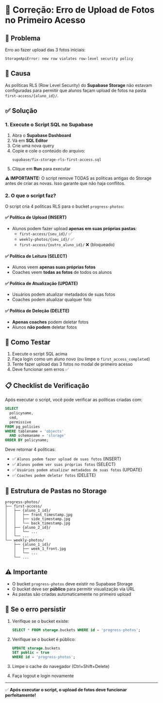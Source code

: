 # 🔧 Correção: Erro de Upload de Fotos no Primeiro Acesso

## 🐛 Problema
Erro ao fazer upload das 3 fotos iniciais:
```
StorageApiError: new row violates row-level security policy
```

## 🎯 Causa
As políticas RLS (Row Level Security) do **Supabase Storage** não estavam configuradas para permitir que alunos façam upload de fotos na pasta `first-access/{aluno_id}/`.

## ✅ Solução

### 1. Execute o Script SQL no Supabase

1. Abra o **Supabase Dashboard**
2. Vá em **SQL Editor**
3. Crie uma nova query
4. Copie e cole o conteúdo do arquivo:
   ```
   supabase/fix-storage-rls-first-access.sql
   ```
5. Clique em **Run** para executar

**⚠️ IMPORTANTE:** O script remove TODAS as políticas antigas do Storage antes de criar as novas. Isso garante que não haja conflitos.

### 2. O que o script faz?

O script cria 4 políticas RLS para o bucket `progress-photos`:

#### ✅ Política de Upload (INSERT)
- Alunos podem fazer upload **apenas em suas próprias pastas**:
  - `first-access/{seu_id}/` ✅
  - `weekly-photos/{seu_id}/` ✅
  - `first-access/{outro_aluno_id}/` ❌ (bloqueado)

#### ✅ Política de Leitura (SELECT)
- Alunos veem **apenas suas próprias fotos**
- Coaches veem **todas as fotos** de todos os alunos

#### ✅ Política de Atualização (UPDATE)
- Usuários podem atualizar metadados de suas fotos
- Coaches podem atualizar qualquer foto

#### ✅ Política de Deleção (DELETE)
- **Apenas coaches** podem deletar fotos
- Alunos **não podem** deletar fotos

## 🧪 Como Testar

1. Execute o script SQL acima
2. Faça login como um aluno novo (ou limpe o `first_access_completed`)
3. Tente fazer upload das 3 fotos no modal de primeiro acesso
4. Deve funcionar sem erros ✅

## 📋 Checklist de Verificação

Após executar o script, você pode verificar as políticas criadas com:

```sql
SELECT
  policyname,
  cmd,
  permissive
FROM pg_policies
WHERE tablename = 'objects'
  AND schemaname = 'storage'
ORDER BY policyname;
```

Deve retornar 4 políticas:
- ✅ `Alunos podem fazer upload de suas fotos` (INSERT)
- ✅ `Alunos podem ver suas próprias fotos` (SELECT)
- ✅ `Usuários podem atualizar metadados de suas fotos` (UPDATE)
- ✅ `Coaches podem deletar fotos` (DELETE)

## 🚀 Estrutura de Pastas no Storage

```
progress-photos/
├── first-access/
│   ├── {aluno_1_id}/
│   │   ├── front_timestamp.jpg
│   │   ├── side_timestamp.jpg
│   │   └── back_timestamp.jpg
│   ├── {aluno_2_id}/
│   │   └── ...
│   └── ...
└── weekly-photos/
    ├── {aluno_1_id}/
    │   ├── week_1_front.jpg
    │   └── ...
    └── ...
```

## ⚠️ Importante

- O bucket `progress-photos` deve existir no Supabase Storage
- O bucket deve ser **público** para permitir visualização via URL
- As pastas são criadas automaticamente no primeiro upload

## 🔄 Se o erro persistir

1. Verifique se o bucket existe:
   ```sql
   SELECT * FROM storage.buckets WHERE id = 'progress-photos';
   ```

2. Verifique se o bucket é público:
   ```sql
   UPDATE storage.buckets
   SET public = true
   WHERE id = 'progress-photos';
   ```

3. Limpe o cache do navegador (Ctrl+Shift+Delete)
4. Faça logout e login novamente

---

✅ **Após executar o script, o upload de fotos deve funcionar perfeitamente!**

